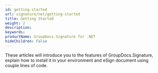 ```yaml
---
id: getting-started
url: signature/net/getting-started
title: Getting Started
weight: 2
description: 
keywords: 
productName: GroupDocs.Signature for .NET
hideChildren: False
---
```

These articles will introduce you to the features of GroupDocs.Signature, explain how to install it in your environment and eSign document using couple lines of code.
